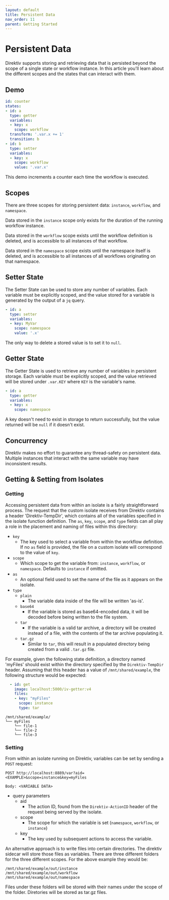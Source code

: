 ```yaml
---
layout: default
title: Persistent Data
nav_order: 11
parent: Getting Started
---
```


# Persistent Data

Direktiv supports storing and retrieving data that is persisted beyond the scope of a single state or workflow instance. In this article you'll learn about the different scopes and the states that can interact with them.

## Demo

```yaml
id: counter
states:
- id: a
  type: getter
  variables:
  - key: x
    scope: workflow
  transform: '.var.x += 1'
  transition: b
- id: b
  type: setter
  variables:
  - key: x
    scope: workflow
    value: '.var.x'
```

This demo increments a counter each time the workflow is executed.

## Scopes

There are three scopes for storing persistent data: `instance`, `workflow`, and `namespace`.

Data stored in the `instance` scope only exists for the duration of the running workflow instance.

Data stored in the `workflow` scope exists until the workflow definition is deleted, and is accessible to all instances of that workflow.

Data stored in the `namespace` scope exists until the namespace itself is deleted, and is accessible to all instances of all workflows originating on that namespace.

## Setter State

The Setter State can be used to store any number of variables. Each variable must be explicitly scoped, and the value stored for a variable is generated by the output of a `jq` query.

```yaml
- id: a
  type: setter
  variables:
  - key: MyVar
    scope: namespace
    value: '.x'
```

The only way to delete a stored value is to set it to `null`.

## Getter State

The Getter State is used to retrieve any number of variables in persistent storage. Each variable must be explicitly scoped, and the value retrieved will be stored under `.var.KEY` where `KEY` is the variable's name.

```yaml
- id: a
  type: getter
  variables:
  - key: x
    scope: namespace
```

A key doesn't need to exist in storage to return successfully, but the value returned will be `null` if it doesn't exist.

## Concurrency

Direktiv makes no effort to guarantee any thread-safety on persistent data. Multiple instances that interact with the same variable may have inconsistent results.

## Getting & Setting from Isolates

### Getting

Accessing persistent data from within an isolate is a fairly straightforward process. The request that the custom isolate receives from Direktiv contains a header 'Direktiv-TempDir', which contains all of the variables specified in the isolate function definition. The `as`, `key`, `scope`, and `type` fields can all play a role in the placement and naming of files within this directory:

- `key`
  - The key used to select a variable from within the workflow definition. If no `as` field is provided, the file on a custom isolate will correspond to the value of `key`.
- `scope`
  - Which scope to get the variable from: `instance`, `workflow`, or `namespace`. Defaults to `instance` if omitted.
- `as`
  - An optional field used to set the name of the file as it appears on the isolate.
- `type`
  - `plain`
    - The variable data inside of the file will be written 'as-is'.
  - `base64`
    - If the variable is stored as base64-encoded data, it will be decoded before being written to the file system.
  - `tar`
    - If the variable is a valid tar archive, a directory will be created instead of a file, with the contents of the tar archive populating it.
  - `tar.gz`
    - Similar to `tar`, this will result in a populated directory being created from a valid `.tar.gz` file.

For example, given the following state definition, a directory named 'myFiles' should exist within the directory specified by the `Direktiv-TempDir` header. Assuming that this header has a value of `/mnt/shared/example`, the following structure would be expected:

```yaml
  - id: get
    image: localhost:5000/iv-getter:v4
    files:
    - key: "myFiles"
      scope: instance
      type: tar
```

```
/mnt/shared/example/
└── myFiles
    └── file-1
    └── file-2
    └── file-3
```

### Setting

From within an isolate running on Direktiv, variables can be set by sending a `POST` request:

```
POST http://localhost:8889/var?aid=<EXAMPLE>&scope=instance&key=myFiles

Body: <VARIABLE DATA>
```

- query parameters
  - aid
    - The action ID, found from the `Direktiv-ActionID` header of the request being served by the isolate.
  - scope
    - The scope for which the variable is set (`namespace`, `workflow`, or `instance`)
  - key
    - The key used by subsequent actions to access the variable.

An alternative approach is to write files into certain directories. The direktiv sidecar will store those files as variables.
There are three different folders for the three different scopes. For the above example they would be:

```
/mnt/shared/example/out/instance
/mnt/shared/example/out/workflow
/mnt/shared/example/out/namespace
```

Files under these folders will be stored with their names under the scope of the folder. Diretories will be stored as tar.gz files.

